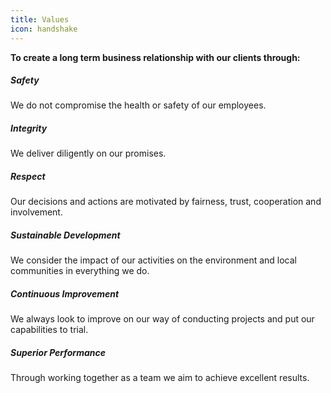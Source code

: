 ```yaml
---
title: Values
icon: handshake
---
```


**To create a long term business relationship with our clients through:**

##### Safety

We do not compromise the health or safety of our employees.


##### Integrity

We deliver diligently on our promises.


##### Respect

Our decisions and actions are motivated by fairness, trust,
cooperation and involvement. 


##### Sustainable Development

We consider the impact of our activities on the
environment and local communities in everything we do. 


##### Continuous Improvement

We always look to improve on our way of conducting
projects and put our capabilities to trial.


##### Superior Performance

Through working together as a team we aim to achieve
excellent results.